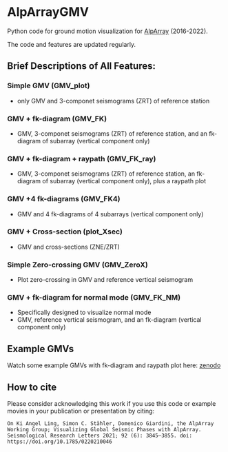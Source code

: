 # AlpArrayGMV
Python code for ground motion visualization for [AlpArray](http://www.alparray.ethz.ch/en/home/) (2016-2022).

The code and features are updated regularly.

## Brief Descriptions of All Features:

### Simple GMV (GMV_plot)
  - only GMV and 3-componet seismograms (ZRT) of reference station

### GMV + fk-diagram (GMV_FK)
  - GMV, 3-componet seismograms (ZRT) of reference station, and an fk-diagram of subarray (vertical component only)

### GMV + fk-diagram + raypath (GMV_FK_ray)
  - GMV, 3-componet seismograms (ZRT) of reference station, an fk-diagram of subarray (vertical component only), plus a raypath plot 

### GMV +4 fk-diagrams (GMV_FK4)
  - GMV and 4 fk-diagrams of 4 subarrays (vertical component only)

### GMV + Cross-section (plot_Xsec)
  - GMV and cross-sections (ZNE/ZRT)

### Simple Zero-crossing GMV (GMV_ZeroX)
  - Plot zero-crossing in GMV and reference vertical seismogram

### GMV + fk-diagram for normal mode (GMV_FK_NM)
  - Specifically designed to visualize normal mode
  - GMV, reference vertical seismogram, and an fk-diagram (vertical component only)

## Example GMVs
Watch some example GMVs with fk-diagram and raypath plot here: [zenodo](https://zenodo.org/record/4483742)

## How to cite
Please consider acknowledging this work if you use this code or example movies in your publication or presentation by citing:
```
On Ki Angel Ling, Simon C. Stähler, Domenico Giardini, the AlpArray Working Group; Visualizing Global Seismic Phases with AlpArray. Seismological Research Letters 2021; 92 (6): 3845–3855. doi: https://doi.org/10.1785/0220210046
```

